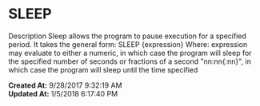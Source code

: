# SLEEP

Description Sleep allows the program to pause execution for a specified period. It takes the general form: SLEEP {expression} Where: expression may evaluate to either a numeric, in which case the program will sleep for the specified number of seconds or fractions of a second "nn:nn{:nn}", in which case the program will sleep until the time specified  

**Created At:** 9/28/2017 9:32:19 AM  
**Updated At:** 1/5/2018 6:17:40 PM  

